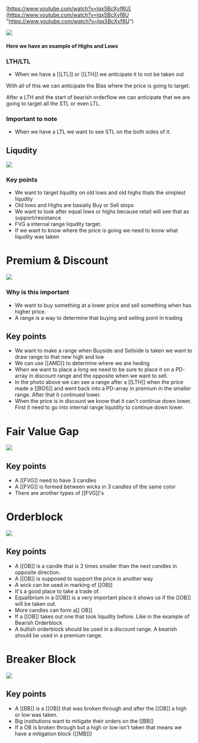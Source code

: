 [https://www.youtube.com/watch?v=lqx5BcXyf8U](https://www.youtube.com/watch?v=lqx5BcXyf8U "https://www.youtube.com/watch?v=lqx5BcXyf8U")


![](https://i.imgur.com/u1G2MEy.png)



#### Here we have an example of Highs and Lows

### LTH/LTL

- When we have a [[LTL]] or [[LTH]] we anticipate it to not be taken out

With all of this we can anticipate the BIas where the price is going to target. 

After a LTH and the start of bearish orderflow we can anticipate that we are going to target all the STL or even LTL.

### Important to note

- When we have a LTL we want to see STL on the both sides of it.


## Liqudity

![](https://i.imgur.com/CGuP3Pn.png)

### **Key points**
- We want to target liqudity on old lows and old highs thats the simplest liqudity
- Old lows and Highs are basially Buy or Sell stops
- We want to look after equal lows or highs because retail will see that as support/resistance
- FVG a internal range liqudity target.
- If we want to know where the price is going we need to know what liqudity was taken


# Premium & Discount

![](https://i.imgur.com/l1jRFLM.png)

### Why is this important
- We want to buy something at a lower price and sell something when has higher price. 
- A range is a way to determine that buying and selling point in trading 

## Key points
- We want to make a range when Buyside and Sellside is taken we want to draw range to that new high and low
- We can use [[AMD]] to determine where we are heding 
- When we want to place a long we need to be sure to place it on a PD-array in discount range and the opposite when we want to sell.
- In the photo above we can see a range after a [[LTH]] when the price made a [[BOS]] and went back into a PD-array in premium in the smaller range. After that it continued lower.
- When the price is in discount we know that it can't continue down lower. First it  need to go into internal range liquidity to continue down lower.

# Fair Value Gap

![](https://i.imgur.com/vJXTav0.png)


## Key points 
- A [[FVG]] need to have 3 candles
- A [[FVG]] is formed between wicks in 3 candles of the same color
- There are another types of [[FVG]]'s

# Orderblock

![](https://i.imgur.com/oYYeZPN.png)

## Key points
- A [[OB]] is a candle that is 2 times smaller than the next candles in opposite direction.
- A [[OB]] is supposed to support the price in another way
- A wick can be used in marking of [[OB]]
- It's a good place to take a trade of.
- Equalibrium in a [[OB]] is a very important place it shows us if the [[OB]] will be taken out.
- More candles can form a[[ OB]] 
- If a [[OB]] takes out one that took liqudity before. Like in the example of Bearish Orderblock
- A bullish orderblock should be used in a discount range. A bearish should be used in a premium range.

# Breaker Block

![](https://i.imgur.com/Fvp3TMO.png)


## Key points 
- A [[BB]] is a [[OB]] that was broken through and after the [[OB]] a high or low was taken.
- Big institutions want to mitigate their orders on the [[BB]]
- If a OB is broken through but a high or low isn't taken that means we have a mitigation block ([[MB]])